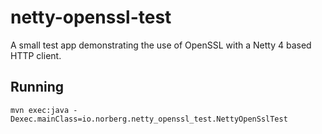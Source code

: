 # netty-openssl-test

A small test app demonstrating the use of OpenSSL with a Netty 4 based HTTP client.

## Running

    mvn exec:java -Dexec.mainClass=io.norberg.netty_openssl_test.NettyOpenSslTest
